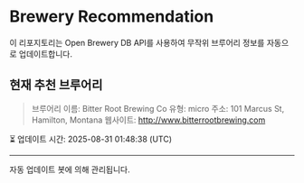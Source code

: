 # Brewery Recommendation

이 리포지토리는 Open Brewery DB API를 사용하여 무작위 브루어리 정보를 자동으로 업데이트합니다.

## 현재 추천 브루어리
> 브루어리 이름: Bitter Root Brewing Co
유형: micro
주소: 101 Marcus St, Hamilton, Montana
웹사이트: http://www.bitterrootbrewing.com

⏳ 업데이트 시간: 2025-08-31 01:48:38 (UTC)

---
자동 업데이트 봇에 의해 관리됩니다.